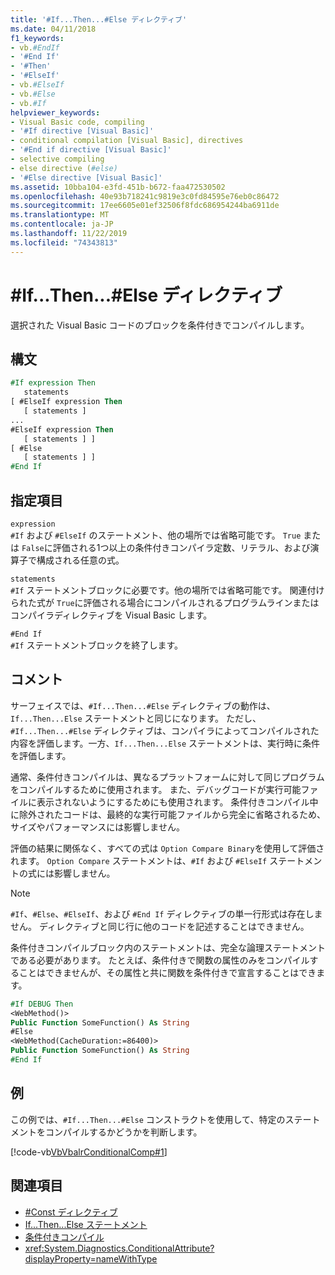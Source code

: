 ```yaml
---
title: '#If...Then...#Else ディレクティブ'
ms.date: 04/11/2018
f1_keywords:
- vb.#EndIf
- '#End If'
- '#Then'
- '#ElseIf'
- vb.#ElseIf
- vb.#Else
- vb.#If
helpviewer_keywords:
- Visual Basic code, compiling
- '#If directive [Visual Basic]'
- conditional compilation [Visual Basic], directives
- '#End if directive [Visual Basic]'
- selective compiling
- else directive (#else)
- '#Else directive [Visual Basic]'
ms.assetid: 10bba104-e3fd-451b-b672-faa472530502
ms.openlocfilehash: 40e93b718241c9819e3c0fd84595e76eb0c86472
ms.sourcegitcommit: 17ee6605e01ef32506f8fdc686954244ba6911de
ms.translationtype: MT
ms.contentlocale: ja-JP
ms.lasthandoff: 11/22/2019
ms.locfileid: "74343813"
---
```

# <a name="ifthenelse-directives"></a>#If...Then...#Else ディレクティブ

選択された Visual Basic コードのブロックを条件付きでコンパイルします。

## <a name="syntax"></a>構文

```vb
#If expression Then
   statements
[ #ElseIf expression Then
   [ statements ]
...
#ElseIf expression Then
   [ statements ] ]
[ #Else
   [ statements ] ]
#End If
```

## <a name="parts"></a>指定項目

`expression`  
`#If` および `#ElseIf` のステートメント、他の場所では省略可能です。 `True` または `False`に評価される1つ以上の条件付きコンパイラ定数、リテラル、および演算子で構成される任意の式。

`statements`  
`#If` ステートメントブロックに必要です。他の場所では省略可能です。 関連付けられた式が `True`に評価される場合にコンパイルされるプログラムラインまたはコンパイラディレクティブを Visual Basic します。

`#End If`  
`#If` ステートメントブロックを終了します。

## <a name="remarks"></a>コメント

サーフェイスでは、`#If...Then...#Else` ディレクティブの動作は、`If...Then...Else` ステートメントと同じになります。 ただし、`#If...Then...#Else` ディレクティブは、コンパイラによってコンパイルされた内容を評価します。一方、`If...Then...Else` ステートメントは、実行時に条件を評価します。

通常、条件付きコンパイルは、異なるプラットフォームに対して同じプログラムをコンパイルするために使用されます。 また、デバッグコードが実行可能ファイルに表示されないようにするためにも使用されます。 条件付きコンパイル中に除外されたコードは、最終的な実行可能ファイルから完全に省略されるため、サイズやパフォーマンスには影響しません。

評価の結果に関係なく、すべての式は `Option Compare Binary`を使用して評価されます。 `Option Compare` ステートメントは、`#If` および `#ElseIf` ステートメントの式には影響しません。

> [!NOTE]
> `#If`、`#Else`、`#ElseIf`、および `#End If` ディレクティブの単一行形式は存在しません。 ディレクティブと同じ行に他のコードを記述することはできません。

条件付きコンパイルブロック内のステートメントは、完全な論理ステートメントである必要があります。 たとえば、条件付きで関数の属性のみをコンパイルすることはできませんが、その属性と共に関数を条件付きで宣言することはできます。

```vb
#If DEBUG Then
<WebMethod()>
Public Function SomeFunction() As String
#Else
<WebMethod(CacheDuration:=86400)>
Public Function SomeFunction() As String
#End If
```

## <a name="example"></a>例

この例では、`#If...Then...#Else` コンストラクトを使用して、特定のステートメントをコンパイルするかどうかを判断します。

[!code-vb[VbVbalrConditionalComp#1](~/samples/snippets/visualbasic/VS_Snippets_VBCSharp/VbVbalrConditionalComp/VB/Class1.vb#1)]

## <a name="see-also"></a>関連項目

- [#Const ディレクティブ](../../../visual-basic/language-reference/directives/const-directive.md)
- [If...Then...Else ステートメント](../../../visual-basic/language-reference/statements/if-then-else-statement.md)
- [条件付きコンパイル](../../../visual-basic/programming-guide/program-structure/conditional-compilation.md)
- <xref:System.Diagnostics.ConditionalAttribute?displayProperty=nameWithType>
